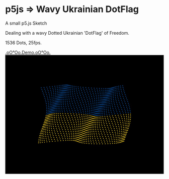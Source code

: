 # p5js => Wavy Ukrainian DotFlag

A small p5.js Sketch

Dealing with a wavy Dotted Ukrainian 'DotFlag' of Freedom.

1536 Dots, 25fps.

[.oO°Oo.Demo.oO°Oo.](https://captainfurax.github.io/p5js-Wavy-DotFlag/)
![DotFlag](https://github.com/CaptainFurax/p5js-Wavy-DotFlag/blob/main/WavyFlag.jpg)


